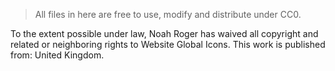 > All files in here are free to use, modify and distribute under CC0.

To the extent possible under law, Noah Roger has waived all copyright and related or neighboring rights to Website Global Icons. This work is published from: United Kingdom.
